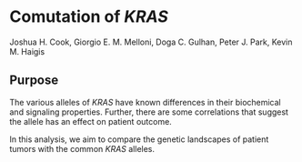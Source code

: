 # Comutation of *KRAS*

Joshua H. Cook, Giorgio E. M. Melloni, Doga C. Gulhan, Peter J. Park, Kevin M. Haigis

## Purpose

The various alleles of *KRAS* have known differences in their biochemical and signaling properties. Further, there are some correlations that suggest the allele has an effect on patient outcome.

In this analysis, we aim to compare the genetic landscapes of patient tumors with the common *KRAS* alleles.

